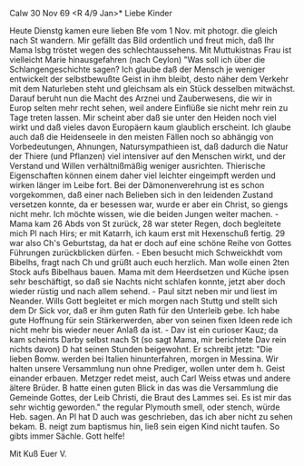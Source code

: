  Calw 30 Nov 69
 <R 4/9 Jan>*
Liebe Kinder

Heute Dienstg kamen eure lieben Bfe vom 1 Nov. mit photogr. die gleich nach St wandern. Mir gefällt das Bild ordentlich und freut mich, daß Ihr Mama Isbg tröstet wegen des schlechtaussehens. Mit Muttukistnas Frau ist vielleicht Marie hinausgefahren (nach Ceylon) "Was soll ich über die Schlangengeschichte sagen? Ich glaube daß der Mensch je weniger entwickelt der selbstbewußte Geist in ihm bleibt, desto näher dem Verkehr mit dem Naturleben steht und gleichsam als ein Stück desselben mitwächst. Darauf beruht nun die Macht des Arznei und Zauberwesens, die wir in Europ selten mehr recht sehen, weil andere Einflüße sie nicht mehr rein zu Tage treten lassen. Mir scheint aber daß sie unter den Heiden noch viel wirkt und daß vieles davon Europäern kaum glaublich erscheint. Ich glaube auch daß die Heidenseele in den meisten Fällen noch so abhängig von Vorbedeutungen, Ahnungen, Natursympathieen ist, daß dadurch die Natur der Thiere (und Pflanzen) viel intensiver auf den Menschen wirkt, und der Verstand und Willen verhältnißmäßig weniger ausrichten. Thierische Eigenschaften können einem daher viel leichter eingeimpft werden und wirken länger im Leibe fort. Bei der Dämonenverehrung ist es schon vorgekommen, daß einer nach Belieben sich in den leidenden Zustand versetzen konnte, da er besessen war, wurde er aber ein Christ, so giengs nicht mehr. Ich möchte wissen, wie die beiden Jungen weiter machen. - Mama kam 26 Abds von St zurück, 28 war steter Regen, doch begleitete mich Pl nach Hirs; er mit Katarrh, ich kaum erst mit Hexenschuß fertig. 29 war also Ch's Geburtstag, da hat er doch auf eine schöne Reihe von Gottes Führungen zurückblicken dürfen. - Eben besucht mich Schweickhdt vom Bibelhs, fragt nach Ch und grüßt auch euch herzlich. Man wolle einen 2ten Stock aufs Bibelhaus bauen. Mama mit dem Heerdsetzen und Küche ipsen sehr beschäftigt, so daß sie Nachts nicht schlafen konnte, jetzt aber doch wieder rüstig und nach allem sehend. - Paul sitzt neben mir und liest im Neander. Wills Gott begleitet er mich morgen nach Stuttg und stellt sich dem Dr Sick vor, daß er ihm guten Rath für den Unterleib gebe. Ich habe gute Hoffnung für sein Stärkerwerden, aber von seinen fixen Ideen rede ich nicht mehr bis wieder neuer Anlaß da ist. - Dav ist ein curioser Kauz; da kam scheints Darby selbst nach St (so sagt Mama, mir berichtete Dav rein nichts davon) D hat seinen Stunden beigewohnt. Er schreibt jetzt: "Die lieben Bomw. werden bei Italien hinunterfahren, morgen in Messina. Wir halten unsere Versammlung nun ohne Prediger, wollen unter dem h. Geist einander erbauen. Metzger redet meist, auch Carl Weiss etwas und andere ältere Brüder. B hatte einen guten Blick in das was die Versammlung die Gemeinde Gottes, der Leib Christi, die Braut des Lammes sei. Es ist mir das sehr wichtig geworden." the regular Plymouth smell, oder stench, würde Heb. sagen. An Pl hat D auch was geschrieben, das ich aber nicht zu sehen bekam. B. neigt zum baptismus hin, ließ sein eigen Kind nicht taufen. So gibts immer Sächle. Gott helfe!

 Mit Kuß Euer V.
